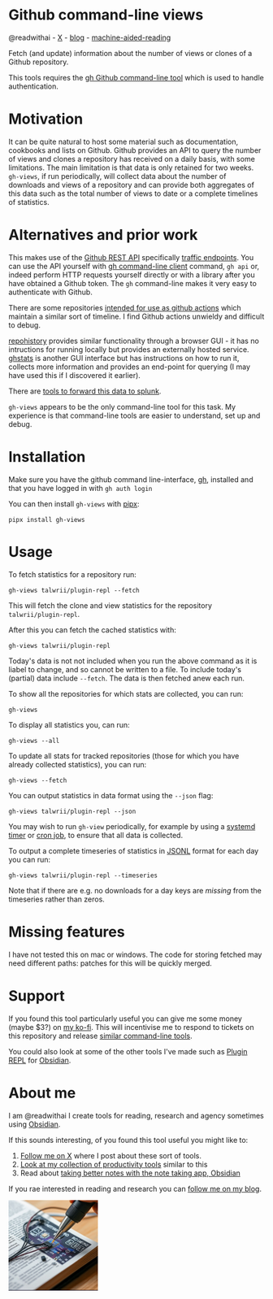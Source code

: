 # Github command-line views
@readwithai - [X](https://x.com/readwithai) - [blog](https://readwithai.substack.com) -  [machine-aided-reading](https://www.reddit.com/r/machineAidedReading/)

Fetch (and update) information about the number of views or clones of a Github repository.

This tools requires the [gh Github command-line tool](https://github.com/cli/cli) which is used to handle authentication.

# Motivation
It can be quite natural to host some material such as documentation, cookbooks and lists on Github. Github provides an API to query the number of views and clones a repository has received on a daily basis, with some limitations. The main limitation is that data is only retained for two weeks. `gh-views`, if run periodically, will collect data about the number of downloads and views of a repository and can provide both aggregates of this data such as the total number of views to date or a complete timelines of statistics.


# Alternatives and prior work
This makes use of the [Github REST API](https://docs.github.com/en/rest?apiVersion=2022-11-28) specifically [traffic endpoints](https://docs.github.com/en/rest/metrics/traffic?apiVersion=2022-11-28). You can use the API yourself with [gh command-line client](https://github.com/cli/cli) command, `gh api` or, indeed perform HTTP requests yourself directly or with a library after you have obtained a Github token. The `gh` command-line makes it very easy to authenticate with Github.

There are some repositories [intended for use as github actions](https://github.com/sangonzal/repository-traffic-action) which maintain a similar sort of timeline. I find Github actions unwieldy and difficult to debug.

[repohistory](https://github.com/repohistory/repohistory?tab=readme-ov-file) provides similar functionality through a browser GUI - it has no intructions for running locally but provides an externally hosted service. [ghstats](https://github.com/vladkens/ghstats) is another GUI interface but has instructions on how to run it, collects more information and provides an end-point for querying (I may have used this if I discovered it earlier).

There are [tools to forward this data to splunk](https://github.com/josehelps/github-traffic-collector).

`gh-views` appears to be the only command-line tool for this task. My experience is that command-line tools are easier to understand, set up and debug.

# Installation
Make sure you have the github command line-interface, [gh](https://github.com/cli/cli), installed and that you have logged in with `gh auth login`

You can then install `gh-views` with [pipx](https://github.com/pypa/pipx):
```
pipx install gh-views
```

# Usage
To fetch statistics for a repository run:
```
gh-views talwrii/plugin-repl --fetch
```

This will fetch the clone and view statistics for the repository `talwrii/plugin-repl`.

After this you can fetch the cached statistics with:
```
gh-views talwrii/plugin-repl
```

Today's data is not not included when you run the above command as it is liabel to change, and so cannot be written to a file. To include today's (partial) data include `--fetch`. The data is then fetched anew each run.


To show all the repositories for which stats are collected, you can run:
```
gh-views
```

To display all statistics you, can run:
```
gh-views --all
```

To update all stats for tracked repositories (those for which you have already collected statistics), you can run:
```
gh-views --fetch
```

You can output statistics in data format using the `--json` flag:
```
gh-views talwrii/plugin-repl --json
```

You may wish to run `gh-view` periodically, for example by using a [systemd timer](https://www.freedesktop.org/software/systemd/man/latest/systemd.timer.html) or [cron job](https://kubernetes.io/docs/concepts/workloads/controllers/cron-jobs/), to ensure that all data is collected.

To output a complete timeseries of statistics in [JSONL](https://www.atatus.com/glossary/jsonl/) format for each day you can run:
```
gh-views talwrii/plugin-repl --timeseries
```

Note that if there are e.g. no downloads for a day keys are *missing* from the timeseries rather than zeros.

# Missing features
I have not tested this on mac or windows. The code for storing fetched may need different paths: patches for this will be quickly merged.

# Support
If you found this tool particularly useful you can give me some money (maybe $3?) on [my ko-fi](https://ko-fi.com/c/0a3037db4b). This will incentivise me to respond to tickets on this repository and release [similar command-line tools](https://readwithai.substack.com/p/my-productivity-tools).

You could also look at some of the other tools I've made such as [Plugin REPL](https://readwithai.substack.com/p/obsidian-plugin-repl) for [Obsidian](https://readwithai.substack.com/p/making-better-notes-with-obsidian).

# About me
I am @readwithai I create tools for reading, research and agency sometimes using [Obsidian](https://readwithai.substack.com/p/what-exactly-is-obsidian).

If this sounds interesting, of you found this tool useful you might like to:

1. [Follow me on X](https://x.com/readwithai) where I post about these sort of tools.
1. [Look at my collection of productivity tools](https://readwithai.substack.com/p/my-productivity-tools
) similar to this
1. Read about [taking better notes with the note taking app, Obsidian](https://readwithai.substack.com/p/making-better-notes-with-obsidian)


If you rae interested in reading and research you can [follow me on my blog](https://readwithai.substack.com).

![logo](logo.png)
